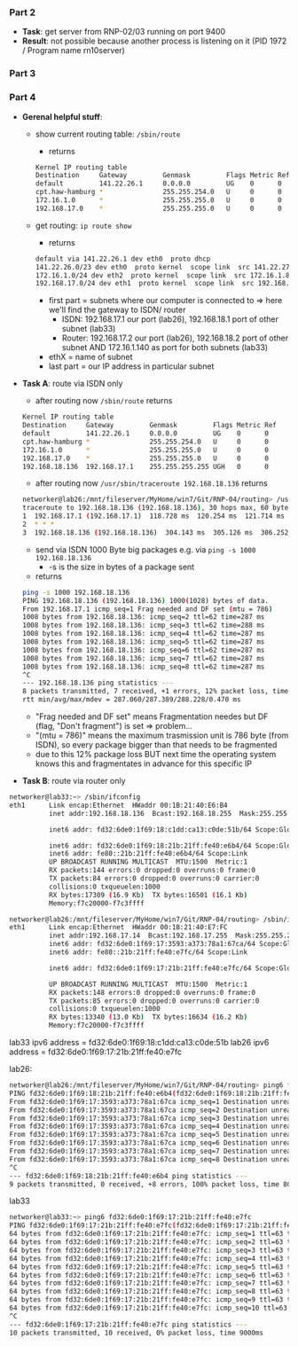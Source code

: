 ### Part 2
* __Task__: get server from RNP-02/03 running on port 9400
* __Result__: not possible because another process is listening on it (PID 1972 / Program name rn10server)

### Part 3

### Part 4

* __Gerenal helpful stuff__:
  * show current routing table: ```/sbin/route```
    * returns
     ``` bash
     Kernel IP routing table
     Destination     Gateway         Genmask         Flags Metric Ref    Use Iface
     default         141.22.26.1     0.0.0.0         UG    0      0        0 eth0
     cpt.haw-hamburg *               255.255.254.0   U     0      0        0 eth0
     172.16.1.0      *               255.255.255.0   U     0      0        0 eth2
     192.168.17.0    *               255.255.255.0   U     0      0        0 eth1
     ```

  * get routing: ```ip route show```
    * returns
    ``` bash
    default via 141.22.26.1 dev eth0  proto dhcp
    141.22.26.0/23 dev eth0  proto kernel  scope link  src 141.22.27.105
    172.16.1.0/24 dev eth2  proto kernel  scope link  src 172.16.1.8
    192.168.17.0/24 dev eth1  proto kernel  scope link  src 192.168.17.14
    ```
    * first part = subnets where our computer is connected to => here we'll find the gateway to ISDN/ router
      * ISDN: 192.168.17.1 our port (lab26), 192.168.18.1 port of other subnet (lab33)
      * Router: 192.168.17.2 our port (lab26), 192.168.18.2 port of other subnet AND 172.16.1.140 as port for both subnets (lab33)
    * ethX = name of subnet
    * last part = our IP address in particular subnet

* __Task A__: route via ISDN only
  * after routing now ```/sbin/route``` returns
  ``` bash
  Kernel IP routing table
  Destination     Gateway         Genmask         Flags Metric Ref    Use Iface
  default         141.22.26.1     0.0.0.0         UG    0      0        0 eth0
  cpt.haw-hamburg *               255.255.254.0   U     0      0        0 eth0
  172.16.1.0      *               255.255.255.0   U     0      0        0 eth2
  192.168.17.0    *               255.255.255.0   U     0      0        0 eth1
  192.168.18.136  192.168.17.1    255.255.255.255 UGH   0      0        0 eth1
  ```
  * after routing now ```/usr/sbin/traceroute 192.168.18.136``` returns
  ``` bash
  networker@lab26:/mnt/fileserver/MyHome/win7/Git/RNP-04/routing> /usr/sbin/traceroute 192.168.18.136
  traceroute to 192.168.18.136 (192.168.18.136), 30 hops max, 60 byte packets
  1  192.168.17.1 (192.168.17.1)  118.728 ms  120.254 ms  121.714 ms
  2  * * *
  3  192.168.18.136 (192.168.18.136)  304.143 ms  305.126 ms  306.252 ms
  ```
  * send via ISDN 1000 Byte big packages e.g. via ```ping -s 1000 192.168.18.136```
    * -s is the size in bytes of a package sent
  * returns
  ``` bash
  ping -s 1000 192.168.18.136
  PING 192.168.18.136 (192.168.18.136) 1000(1028) bytes of data.
  From 192.168.17.1 icmp_seq=1 Frag needed and DF set (mtu = 786)
  1008 bytes from 192.168.18.136: icmp_seq=2 ttl=62 time=287 ms
  1008 bytes from 192.168.18.136: icmp_seq=3 ttl=62 time=288 ms
  1008 bytes from 192.168.18.136: icmp_seq=4 ttl=62 time=287 ms
  1008 bytes from 192.168.18.136: icmp_seq=5 ttl=62 time=287 ms
  1008 bytes from 192.168.18.136: icmp_seq=6 ttl=62 time=287 ms
  1008 bytes from 192.168.18.136: icmp_seq=7 ttl=62 time=287 ms
  1008 bytes from 192.168.18.136: icmp_seq=8 ttl=62 time=287 ms
  ^C
  --- 192.168.18.136 ping statistics ---
  8 packets transmitted, 7 received, +1 errors, 12% packet loss, time 7008ms
  rtt min/avg/max/mdev = 287.060/287.389/288.228/0.470 ms
  ```
    * "Frag needed and DF set" means Fragmentation needes but DF (flag, "Don't fragment") is set => problem...
    * "(mtu = 786)" means the maximum trasmission unit is 786 byte (from ISDN), so every package bigger than that needs to be fragmented
    * due to this 12% package loss BUT next time the operating system knows this and fragmentates in advance for this specific IP

* __Task B__: route via router only

``` bash
networker@lab33:~> /sbin/ifconfig
eth1      Link encap:Ethernet  HWaddr 00:1B:21:40:E6:B4
          inet addr:192.168.18.136  Bcast:192.168.18.255  Mask:255.255.255.0

          inet6 addr: fd32:6de0:1f69:18:c1dd:ca13:c0de:51b/64 Scope:Global

          inet6 addr: fd32:6de0:1f69:18:21b:21ff:fe40:e6b4/64 Scope:Global
          inet6 addr: fe80::21b:21ff:fe40:e6b4/64 Scope:Link
          UP BROADCAST RUNNING MULTICAST  MTU:1500  Metric:1
          RX packets:144 errors:0 dropped:0 overruns:0 frame:0
          TX packets:84 errors:0 dropped:0 overruns:0 carrier:0
          collisions:0 txqueuelen:1000
          RX bytes:17309 (16.9 Kb)  TX bytes:16501 (16.1 Kb)
          Memory:f7c20000-f7c3ffff

networker@lab26:/mnt/fileserver/MyHome/win7/Git/RNP-04/routing> /sbin/ifconfig
eth1      Link encap:Ethernet  HWaddr 00:1B:21:40:E7:FC
          inet addr:192.168.17.14  Bcast:192.168.17.255  Mask:255.255.255.0
          inet6 addr: fd32:6de0:1f69:17:3593:a373:78a1:67ca/64 Scope:Global
          inet6 addr: fe80::21b:21ff:fe40:e7fc/64 Scope:Link

          inet6 addr: fd32:6de0:1f69:17:21b:21ff:fe40:e7fc/64 Scope:Global

          UP BROADCAST RUNNING MULTICAST  MTU:1500  Metric:1
          RX packets:148 errors:0 dropped:0 overruns:0 frame:0
          TX packets:85 errors:0 dropped:0 overruns:0 carrier:0
          collisions:0 txqueuelen:1000
          RX bytes:13340 (13.0 Kb)  TX bytes:16634 (16.2 Kb)
          Memory:f7c20000-f7c3ffff
```
lab33 ipv6 address = fd32:6de0:1f69:18:c1dd:ca13:c0de:51b
lab26 ipv6 address = fd32:6de0:1f69:17:21b:21ff:fe40:e7fc

lab26:
``` bash
networker@lab26:/mnt/fileserver/MyHome/win7/Git/RNP-04/routing> ping6 fd32:6de0:1f69:18:21b:21ff:fe40:e6b4
PING fd32:6de0:1f69:18:21b:21ff:fe40:e6b4(fd32:6de0:1f69:18:21b:21ff:fe40:e6b4) 56 data bytes
From fd32:6de0:1f69:17:3593:a373:78a1:67ca icmp_seq=1 Destination unreachable: Address unreachable
From fd32:6de0:1f69:17:3593:a373:78a1:67ca icmp_seq=2 Destination unreachable: Address unreachable
From fd32:6de0:1f69:17:3593:a373:78a1:67ca icmp_seq=3 Destination unreachable: Address unreachable
From fd32:6de0:1f69:17:3593:a373:78a1:67ca icmp_seq=4 Destination unreachable: Address unreachable
From fd32:6de0:1f69:17:3593:a373:78a1:67ca icmp_seq=5 Destination unreachable: Address unreachable
From fd32:6de0:1f69:17:3593:a373:78a1:67ca icmp_seq=6 Destination unreachable: Address unreachable
From fd32:6de0:1f69:17:3593:a373:78a1:67ca icmp_seq=7 Destination unreachable: Address unreachable
From fd32:6de0:1f69:17:3593:a373:78a1:67ca icmp_seq=8 Destination unreachable: Address unreachable
^C
--- fd32:6de0:1f69:18:21b:21ff:fe40:e6b4 ping statistics ---
9 packets transmitted, 0 received, +8 errors, 100% packet loss, time 8000ms
```
lab33
``` bash
networker@lab33:~> ping6 fd32:6de0:1f69:17:21b:21ff:fe40:e7fc
PING fd32:6de0:1f69:17:21b:21ff:fe40:e7fc(fd32:6de0:1f69:17:21b:21ff:fe40:e7fc) 56 data bytes
64 bytes from fd32:6de0:1f69:17:21b:21ff:fe40:e7fc: icmp_seq=1 ttl=63 time=0.523 ms
64 bytes from fd32:6de0:1f69:17:21b:21ff:fe40:e7fc: icmp_seq=2 ttl=63 time=0.344 ms
64 bytes from fd32:6de0:1f69:17:21b:21ff:fe40:e7fc: icmp_seq=3 ttl=63 time=0.338 ms
64 bytes from fd32:6de0:1f69:17:21b:21ff:fe40:e7fc: icmp_seq=4 ttl=63 time=0.390 ms
64 bytes from fd32:6de0:1f69:17:21b:21ff:fe40:e7fc: icmp_seq=5 ttl=63 time=0.367 ms
64 bytes from fd32:6de0:1f69:17:21b:21ff:fe40:e7fc: icmp_seq=6 ttl=63 time=0.347 ms
64 bytes from fd32:6de0:1f69:17:21b:21ff:fe40:e7fc: icmp_seq=7 ttl=63 time=0.341 ms
64 bytes from fd32:6de0:1f69:17:21b:21ff:fe40:e7fc: icmp_seq=8 ttl=63 time=0.367 ms
64 bytes from fd32:6de0:1f69:17:21b:21ff:fe40:e7fc: icmp_seq=9 ttl=63 time=0.363 ms
64 bytes from fd32:6de0:1f69:17:21b:21ff:fe40:e7fc: icmp_seq=10 ttl=63 time=0.345 ms
^C
--- fd32:6de0:1f69:17:21b:21ff:fe40:e7fc ping statistics ---
10 packets transmitted, 10 received, 0% packet loss, time 9000ms
```